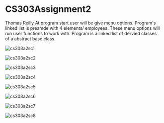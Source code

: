 # CS303Assignment2
Thomas Reilly
At program start user will be give menu options. Program's linked list is preamde with 4 elements/ employees. These menu options will run user functions to work with. Program is a linked list of dervied classes of a abstract base class.

![cs303a2sc1](https://github.com/Tarycx/CS303Assignment2/assets/113487474/60e0ecd1-42c6-4352-96da-7480391bc4eb)


![cs303a2sc2](https://github.com/Tarycx/CS303Assignment2/assets/113487474/8ebe5f5c-cfb7-49b8-9f38-85bf964b3e53)


![cs303a2sc3](https://github.com/Tarycx/CS303Assignment2/assets/113487474/a0703704-9675-4c39-b955-2e5db787c07b)


![cs303a2sc4](https://github.com/Tarycx/CS303Assignment2/assets/113487474/4a529012-21d5-452d-add0-534e0d3743e6)





![cs303a2sc5](https://github.com/Tarycx/CS303Assignment2/assets/113487474/488116b1-bf05-479f-99a7-5a5abf81ca01)


![cs303a2sc6](https://github.com/Tarycx/CS303Assignment2/assets/113487474/8901f67e-d2dc-41b3-b5d9-fe438a0eee76)



![cs303a2sc7](https://github.com/Tarycx/CS303Assignment2/assets/113487474/2d0cfa66-2723-423d-9e94-7ba1a1f23eb5)




![cs303a2sc8](https://github.com/Tarycx/CS303Assignment2/assets/113487474/4a7cafdf-4ace-47fd-a6dc-6283aa647412)



